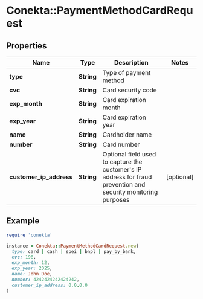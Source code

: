 # Conekta::PaymentMethodCardRequest

## Properties

| Name | Type | Description | Notes |
| ---- | ---- | ----------- | ----- |
| **type** | **String** | Type of payment method |  |
| **cvc** | **String** | Card security code |  |
| **exp_month** | **String** | Card expiration month |  |
| **exp_year** | **String** | Card expiration year |  |
| **name** | **String** | Cardholder name |  |
| **number** | **String** | Card number |  |
| **customer_ip_address** | **String** | Optional field used to capture the customer&#39;s IP address for fraud prevention and security monitoring purposes | [optional] |

## Example

```ruby
require 'conekta'

instance = Conekta::PaymentMethodCardRequest.new(
  type: card | cash | spei | bnpl | pay_by_bank,
  cvc: 198,
  exp_month: 12,
  exp_year: 2025,
  name: John Doe,
  number: 4242424242424242,
  customer_ip_address: 0.0.0.0
)
```

